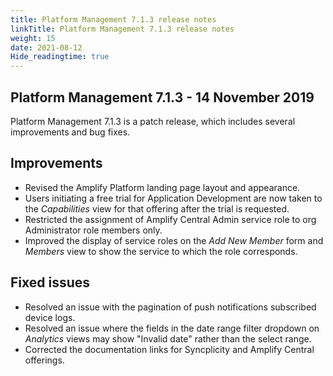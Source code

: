 ```yaml
---
title: Platform Management 7.1.3 release notes
linkTitle: Platform Management 7.1.3 release notes
weight: 15
date: 2021-08-12
Hide_readingtime: true
---
```


## Platform Management 7.1.3 - 14 November 2019

Platform Management 7.1.3 is a patch release, which includes several improvements and bug fixes.

## Improvements

* Revised the Amplify Platform landing page layout and appearance.
* Users initiating a free trial for Application Development are now taken to the _Capabilities_ view for that offering after the trial is requested.
* Restricted the assignment of Amplify Central Admin service role to org Administrator role members only.
* Improved the display of service roles on the _Add New Member_ form and _Members_ view to show the service to which the role corresponds.

## Fixed issues

* Resolved an issue with the pagination of push notifications subscribed device logs.
* Resolved an issue where the fields in the date range filter dropdown on _Analytics_ views may show "Invalid date" rather than the select range.
* Corrected the documentation links for Syncplicity and Amplify Central offerings.

